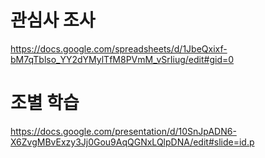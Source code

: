 # 관심사 조사 

https://docs.google.com/spreadsheets/d/1JbeQxixf-bM7qTblso_YY2dYMylTfM8PVmM_vSrIiug/edit#gid=0


# 조별 학습

https://docs.google.com/presentation/d/10SnJpADN6-X6ZvgMBvExzy3Jj0Gou9AqQGNxLQlpDNA/edit#slide=id.p
